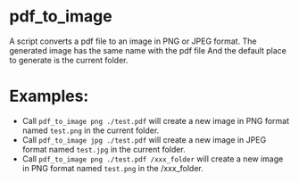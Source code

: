 # pdf_to_image
A script converts a pdf file to an image in PNG or JPEG format.
The generated image has the same name with the pdf file
And the default place to generate is the current folder.

# Examples:
* Call `pdf_to_image png ./test.pdf` will create a new image in PNG format named `test.png` in the current folder.
* Call `pdf_to_image jpg ./test.pdf` will create a new image in JPEG format named `test.jpg` in the current folder.
* Call `pdf_to_image png ./test.pdf /xxx_folder` will create a new image in PNG format named `test.png` in the /xxx_folder.